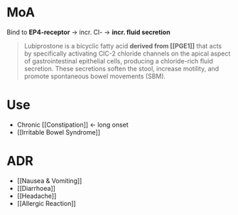 # MoA
Bind to **EP4-receptor** -> incr. Cl- -> **incr. fluid secretion**

> Lubiprostone is a bicyclic fatty acid **derived from [[PGE1]]** that acts by specifically activating ClC-2 chloride channels on the apical aspect of gastrointestinal epithelial cells, producing a chloride-rich fluid secretion. These secretions soften the stool, increase motility, and promote spontaneous bowel movements (SBM).

# Use
- Chronic [[Constipation]] <- long onset
- [[Irritable Bowel Syndrome]]

# ADR
- [[Nausea & Vomiting]] 
- [[Diarrhoea]]
- [[Headache]]
- [[Allergic Reaction]]